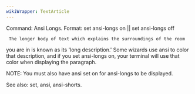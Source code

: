 ```yaml
---
wikiWrapper: TextArticle
---
```

Command: Ansi Longs.
Format:  set ansi-longs on || set ansi-longs off

     The longer body of text which explains the surroundings of the room
you are in is known as its 'long description.'  Some wizards use ansi
to color that description, and if you set ansi-longs on, your terminal
will use that color when displaying the paragraph.

NOTE: You must also have ansi set on for ansi-longs to be displayed.

See also: set, ansi, ansi-shorts.

